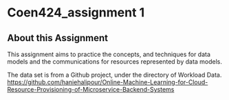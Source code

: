 # Coen424_assignment 1

## About this Assignment
This assignment aims to practice the concepts, and techniques for data models and the communications for resources represented by data models.

The data set is from a Github project, under the directory of Workload Data.
https://github.com/haniehalipour/Online-Machine-Learning-for-Cloud-Resource-Provisioning-of-Microservice-Backend-Systems

